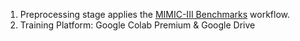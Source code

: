 1. Preprocessing stage applies the [MIMIC-III Benchmarks](https://github.com/YerevaNN/mimic3-benchmarks/) workflow.
2. Training Platform: Google Colab  Premium & Google Drive
